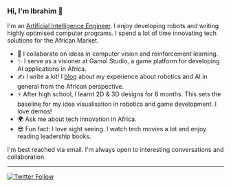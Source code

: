 ### Hi, I'm Ibrahim 👋

I'm an [Artificial Intelligence Engineer](https://docs.google.com/presentation/d/1UaaQuMQd2msDRlxLd7GH1EQkJZzcQxlcYOMyBRWk1wY/edit?usp=sharing). I enjoy developing robots and writing highly optimised computer programs. I spend a lot of time innovating tech solutions for the African Market.

  * 🤝 I collaborate on ideas in computer vision and reinforcement learning.
  * ✨ I serve as a visioner at Gamol Studio, a game platform  for developing AI applications in Africa.
  * ✍ I write a lot! I [blog](https://ibrahimgbadegesin.blogspot.com/) about my experience about robotics and AI in general from the African perspective.
  * ⚡ After high school, I learnt 2D & 3D designs for 6 months. This sets the baseline for my idea visualisation in robotics and game development. I love demos!
  * 🌍 Ask me about tech innovation in Africa.
  * 😎 Fun fact: I love sight seeing. I watch tech movies a lot and enjoy reading leadership books.

I'm best reached via email. I'm always open to interesting conversations and collaboration.

 
---
[![Twitter Follow](https://img.shields.io/twitter/follow/Engrgit?label=Follow&style=social)](https://twitter.com/Engrgit)

